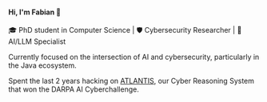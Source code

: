 #### Hi, I'm Fabian 👋

🎓 PhD student in Computer Science | 🛡️ Cybersecurity Researcher | 🤖 AI/LLM Specialist

Currently focused on the intersection of AI and cybersecurity, particularly in the Java ecosystem.

Spent the last 2 years hacking on [ATLANTIS](https://team-atlanta.github.io/), our Cyber Reasoning System that won the DARPA AI Cyberchallenge.
